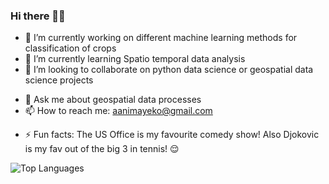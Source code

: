 ### Hi there 👋🏾
- 🔭 I’m currently working on different machine learning methods for classification of crops
- 🌱 I’m currently learning Spatio temporal data analysis
- 👯 I’m looking to collaborate on python data science or geospatial data science projects
<!-- 🤔 I’m looking for help with ... -->
- 💬 Ask me about geospatial data processes
- 📫 How to reach me: aanimayeko@gmail.com
<!-- 😄 Pronouns: ... -->
- ⚡ Fun facts: The US Office is my favourite comedy show! Also Djokovic is my fav out of the big 3 in tennis! 😌

<!--![Alberta's github stats](https://github-readme-stats.vercel.app/api?username=Alyeko&show_icons=true&theme=vue) -->

![Top Languages](https://github-readme-stats.vercel.app/api/top-langs/?username=Alyeko&theme=vue&count_private=true)
